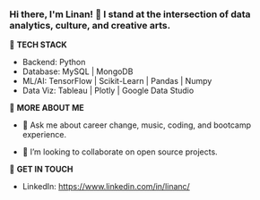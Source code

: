 ### Hi there, I'm Linan! 👋 I stand at the intersection of data analytics, culture, and creative arts. 

🧰 **TECH STACK**
- Backend: Python
- Database: MySQL | MongoDB
- ML/AI: TensorFlow | Scikit-Learn | Pandas | Numpy 
- Data Viz: Tableau | Plotly | Google Data Studio

🐰 **MORE ABOUT ME**

- 💬 Ask me about career change, music, coding, and bootcamp experience. 

- 👯 I’m looking to collaborate on open source projects.

💌 **GET IN TOUCH**
- LinkedIn: https://www.linkedin.com/in/linanc/


<!--
**linanpy/linanpy** is a ✨ _special_ ✨ repository because its `README.md` (this file) appears on your GitHub profile.

Here are some ideas to get you started:

- 🔭 I’m currently working on ...
- 🌱 I’m currently learning ...
- 👯 I’m looking to collaborate on ...
- 🤔 I’m looking for help with ...
- 💬 Ask me about ...
- 📫 How to reach me: ...
- 😄 Pronouns: ...
- ⚡ Fun fact: ...
-->

